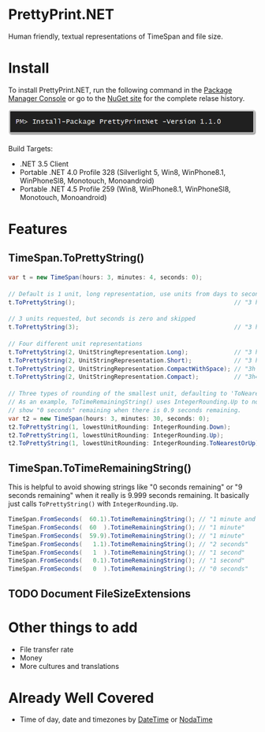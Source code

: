 PrettyPrint.NET
==============

Human friendly, textual representations of TimeSpan and file size.

Install
=======
To install PrettyPrint.NET, run the following command in the [Package Manager Console](http://docs.nuget.org/docs/start-here/using-the-package-manager-console) or go to the [NuGet site](https://www.nuget.org/packages/PrettyPrintNet/) for the complete relase history.

![Install-Package PrettyPrintNet](Docs/Images/install_package_prettyprintnet.png "Install-Package PrettyPrintNet")

Build Targets:
* .NET 3.5 Client
* Portable .NET 4.0 Profile 328 (Silverlight 5, Win8, WinPhone8.1, WinPhoneSl8, Monotouch, Monoandroid)
* Portable .NET 4.5 Profile 259 (Win8, WinPhone8.1, WinPhoneSl8, Monotouch, Monoandroid)

Features
========
## TimeSpan.ToPrettyString()
```csharp
var t = new TimeSpan(hours: 3, minutes: 4, seconds: 0);

// Default is 1 unit, long representation, use units from days to seconds, round smallest unit down
t.ToPrettyString();                                             // "3 hours"

// 3 units requested, but seconds is zero and skipped
t.ToPrettyString(3);                                            // "3 hours and 4 minutes"

// Four different unit representations
t.ToPrettyString(2, UnitStringRepresentation.Long);             // "3 hours and 4 minutes"
t.ToPrettyString(2, UnitStringRepresentation.Short);            // "3 hrs 4 mins"
t.ToPrettyString(2, UnitStringRepresentation.CompactWithSpace); // "3h 4m"
t.ToPrettyString(2, UnitStringRepresentation.Compact);          // "3h4m"

// Three types of rounding of the smallest unit, defaulting to 'ToNearestOrUp'
// As an example, ToTimeRemainingString() uses IntegerRounding.Up to not
// show "0 seconds" remaining when there is 0.9 seconds remaining.
var t2 = new TimeSpan(hours: 3, minutes: 30, seconds: 0);
t2.ToPrettyString(1, lowestUnitRounding: IntegerRounding.Down);          // "3 hours"
t2.ToPrettyString(1, lowestUnitRounding: IntegerRounding.Up);            // "4 hours"
t2.ToPrettyString(1, lowestUnitRounding: IntegerRounding.ToNearestOrUp); // "4 hours"
```

## TimeSpan.ToTimeRemainingString()
This is helpful to avoid showing strings like "0 seconds remaining" or "9 seconds remaining" when it really is 9.999 seconds remaining. It basically just calls ```ToPrettyString()``` with ```IntegerRounding.Up```.
```csharp
TimeSpan.FromSeconds(  60.1).TotimeRemainingString(); // "1 minute and 1 second"
TimeSpan.FromSeconds(  60  ).TotimeRemainingString(); // "1 minute"
TimeSpan.FromSeconds(  59.9).TotimeRemainingString(); // "1 minute"
TimeSpan.FromSeconds(   1.1).TotimeRemainingString(); // "2 seconds"
TimeSpan.FromSeconds(   1  ).TotimeRemainingString(); // "1 second"
TimeSpan.FromSeconds(   0.1).TotimeRemainingString(); // "1 second"
TimeSpan.FromSeconds(   0  ).TotimeRemainingString(); // "0 seconds" 
```

## TODO Document FileSizeExtensions
 
Other things to add
===========
* File transfer rate
* Money
* More cultures and translations

Already Well Covered
====================
* Time of day, date and timezones by [DateTime](http://msdn.microsoft.com/en-us/library/system.datetime.aspx) or [NodaTime](https://www.nuget.org/packages/NodaTime)
